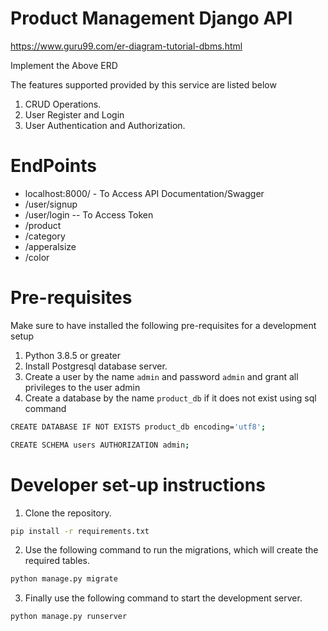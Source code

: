 # Product Management Django API

https://www.guru99.com/er-diagram-tutorial-dbms.html

Implement the Above ERD

The features supported provided by this service are listed below

1. CRUD Operations.
2. User Register and Login
3. User Authentication and Authorization.

# EndPoints

 - localhost:8000/ - To Access API Documentation/Swagger
 - /user/signup
 - /user/login   -- To Access Token
 - /product
 - /category
 - /apperalsize
 - /color


# Pre-requisites

Make sure to have installed the following pre-requisites for a development setup

1. Python 3.8.5 or greater
2. Install Postgresql database server.
3. Create a user by the name `admin` and password `admin` and grant all privileges to the user admin
4. Create a database by the name `product_db` if it does not exist using sql command

```bash
CREATE DATABASE IF NOT EXISTS product_db encoding='utf8';
```

```bash
CREATE SCHEMA users AUTHORIZATION admin;
```

# Developer set-up instructions

1. Clone the repository.

```bash
pip install -r requirements.txt
```

2. Use the following command to run the migrations, which will create the required tables.

```bash
python manage.py migrate
```

3. Finally use the following command to start the development server.

```bash
python manage.py runserver
```